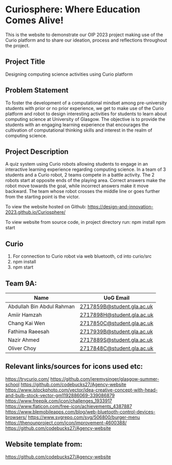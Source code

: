 # Curiosphere: Where Education Comes Alive!

This is the website to demonstrate our OIP 2023 project making use of the Curio platform and to share our ideation, process and reflections throughout the project.

## Project Title
Designing computing science activities using Curio platform

## Problem Statement
To foster the development of a computational mindset among pre-university students with prior or no prior experience, we get to make use of the Curio platform and robot to design interesting activities for students to learn about computing science at University of Glasgow. The objective is to provide the students with an engaging learning experience that encourages the cultivation of computational thinking skills and interest in the realm of computing science.

## Project Description
A quiz system using Curio robots allowing students to engage in an interactive learning experience regarding computing science. In a team of 3 students and a Curio robot, 2 teams compete in a battle activity. The 2 robots start at opposite ends of the playing area. Correct answers make the robot move towards the goal, while incorrect answers make it move backward. The team whose robot crosses the middle line or goes further from the starting point is the victor. 

To view the website hosted on Github: https://design-and-innovation-2023.github.io/Curiosphere/

To view website from source code, in project directory run:
npm install
npm start

## Curio
1. For connection to Curio robot via web bluetooth, cd into curio/src
2. npm install
3. npm start

## Team 9A:
| Name  | UoG Email |
| ------------- |------------- |
| Abdullah Bin Abdul Rahman | 2717859B@student.gla.ac.uk |
| Amiir Hamzah | 2717898H@student.gla.ac.uk |
| Chang Kai Wen | 2717850C@student.gla.ac.uk  |
| Fathima Raeesah | 2717939B@student.gla.ac.uk | 
| Nazir Ahmed | 2717889S@student.gla.ac.uk |
| Oliver Choy | 2717848C@student.gla.ac.uk |

## Relevant links/sources for icons used etc:
https://trycurio.com/
https://github.com/jeremysinger/glasgow-summer-school
https://github.com/codebucks27/Agency-website
https://www.istockphoto.com/vector/idea-creative-concept-with-head-and-bulb-stock-vector-gm1192886069-339086879
https://www.freepik.com/icon/challenges_1933917
https://www.flaticon.com/free-icon/achievements_4387887
https://www.blemobileapps.com/blog/web-bluetooth-control-devices-browsers/
https://www.svgrepo.com/svg/506800/burger-menu
https://thenounproject.com/icon/improvement-4600388/
https://github.com/codebucks27/Agency-website

## Website template from:
https://github.com/codebucks27/Agency-website
